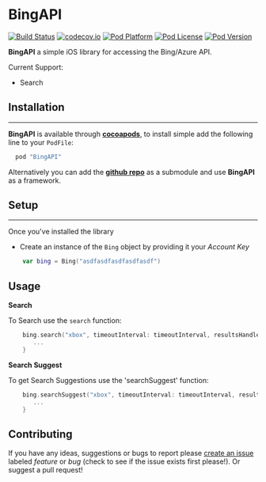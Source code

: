 BingAPI
===

[![Build Status](http://img.shields.io/travis/Adorkable/BingAPIiOS.svg?branch=master&style=flat)](https://travis-ci.org/Adorkable/BingAPIiOS)
[![codecov.io](https://img.shields.io/codecov/c/github/Adorkable/BingAPIiOS.svg)](http://codecov.io/github/Adorkable/BingAPIiOS?branch=master)
[![Pod Platform](http://img.shields.io/cocoapods/p/BingAPI.svg?style=flat)](http://cocoadocs.org/docsets/BingAPI/)
[![Pod License](http://img.shields.io/cocoapods/l/BingAPI.svg?style=flat)](http://cocoadocs.org/docsets/BingAPI/)
[![Pod Version](http://img.shields.io/cocoapods/v/BingAPI.svg?style=flat)](http://cocoadocs.org/docsets/BingAPI/)

**BingAPI** a simple iOS library for accessing the Bing/Azure API.

Current Support:

* Search

Installation
---
---
**BingAPI** is available through **[cocoapods](http://cocoapods.org)**, to install simple add the following line to your `PodFile`:

``` ruby
  pod "BingAPI"
```

Alternatively you can add the **[github repo](https://github.com/Adorkable/BingAPIiOS)** as a submodule and use **BingAPI** as a framework.

Setup
---
---
Once you've installed the library

* Create an instance of the `Bing` object by providing it your *Account Key*

``` swift
	var bing = Bing("asdfasdfasdfasdfasdf")
```

Usage
---
**Search**

To Search use the `search` function:

``` swift
	bing.search("xbox", timeoutInterval: timeoutInterval, resultsHandler: { (results : Array<BingSearchResults>?, error) -> Void in
	   ...	
    }
```

**Search Suggest**

To get Search Suggestions use the 'searchSuggest' function:

``` swift
	bing.searchSuggest("xbox", timeoutInterval: timeoutInterval, resultsHandler: { (results : Array<String>?, error) -> Void in
	   ...	
    }
```

Contributing
---
If you have any ideas, suggestions or bugs to report please [create an issue](https://github.com/Adorkable/BingAPIiOS/issues/new) labeled *feature* or *bug* (check to see if the issue exists first please!). Or suggest a pull request!
